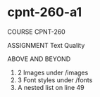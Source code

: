 # cpnt-260-a1

COURSE
  CPNT-260

ASSIGNMENT
  Text Quality

ABOVE AND BEYOND
  1. 2 Images under /images
  2. 3 Font styles under /fonts
  3. A nested list on line 49

